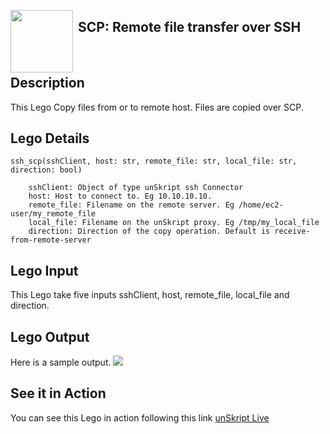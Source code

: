 [<img align="left" src="https://unskript.com/assets/favicon.png" width="100" height="100" style="padding-right: 5px">](https://unskript.com/assets/favicon.png) 
<h2>SCP: Remote file transfer over SSH</h2>

<br>

## Description
This Lego Copy files from or to remote host. Files are copied over SCP.


## Lego Details

    ssh_scp(sshClient, host: str, remote_file: str, local_file: str, direction: bool)

        sshClient: Object of type unSkript ssh Connector
        host: Host to connect to. Eg 10.10.10.10.
        remote_file: Filename on the remote server. Eg /home/ec2-user/my_remote_file
        local_file: Filename on the unSkript proxy. Eg /tmp/my_local_file
        direction: Direction of the copy operation. Default is receive-from-remote-server

## Lego Input
This Lego take five inputs sshClient, host, remote_file, local_file and direction.

## Lego Output
Here is a sample output.
<img src="./1.png">

## See it in Action

You can see this Lego in action following this link [unSkript Live](https://us.app.unskript.io)